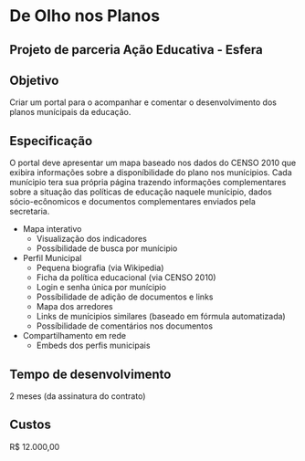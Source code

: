 # De Olho nos Planos
## Projeto de parceria Ação Educativa - Esfera

## Objetivo
Criar um portal para o acompanhar e comentar o desenvolvimento dos planos munícipais da educação.

## Especificação
O portal deve apresentar um mapa baseado nos dados do CENSO 2010 que exibira informações sobre a disponíbilidade do plano nos munícipios.
Cada munícipio tera sua própria página trazendo informações complementares sobre a situação das políticas de educação naquele munícipio, dados sócio-ecônomicos e documentos complementares enviados pela secretaria.

* Mapa interativo
	* Visualização dos indicadores
	* Possíbilidade de busca por munícipio
* Perfil Municipal
	* Pequena biografia (via Wikipedia)
	* Ficha da política educacional (via CENSO 2010)
	* Login e senha única por munícipio
	* Possíbilidade de adição de documentos e links
	* Mapa dos arredores
	* Links de munícipios similares (baseado em fórmula automatizada)
	* Possíbilidade de comentários nos documentos
* Compartilhamento em rede
	* Embeds dos perfis municipais

## Tempo de desenvolvimento
2 meses (da assinatura do contrato)

## Custos
R$ 12.000,00